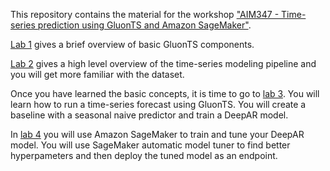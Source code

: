 This repository contains the material for the workshop ["AIM347 - Time-series prediction using GluonTS and Amazon SageMaker"](https://www.portal.reinvent.awsevents.com/connect/sessionDetail.ww?SESSION_ID=98535).

[Lab 1](notebooks/part1/Intro_to_gluonts.ipynb) gives a brief overview of basic GluonTS components.

[Lab 2](notebooks/part2/descriptive_stats.ipynb) gives a high level overview of the time-series modeling pipeline and you will get more familiar with the dataset.

Once you have learned the basic concepts, it is time to go to [lab 3](notebooks/part3/twitter_volume_forecast.ipynb). You will learn how to run a time-series forecast using GluonTS. You will create a baseline with a seasonal naive predictor and train a DeepAR model. 

In [lab 4](notebooks/part4/twitter_volume_sagemaker.ipynb) you will use Amazon SageMaker to train and tune your DeepAR model. You will use SageMaker automatic model tuner to find better hyperpameters and then deploy the tuned model as an endpoint.
